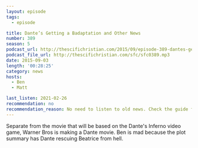 ```yaml
---
layout: episode
tags:
  - episode

title: Dante’s Getting a Badaptation and Other News
number: 389
season: 5
podcast_url: http://thescifichristian.com/2015/09/episode-389-dantes-getting-a-badaptation-and-other-news/
podcast_file_url: http://thescifichristian.com/sfc/sfc0389.mp3
date: 2015-09-03
length: '00:28:25'
category: news
hosts:
  - Ben
  - Matt

last_listen: 2021-02-26
recommendation: no
recommendation_reason: No need to listen to old news. Check the guide for what's interesting in hindsight.
---
```


Separate from the movie that will be based on the Dante's Inferno video game, Warner Bros is making a Dante movie. Ben is mad because the plot summary has Dante rescuing Beatrice from hell.